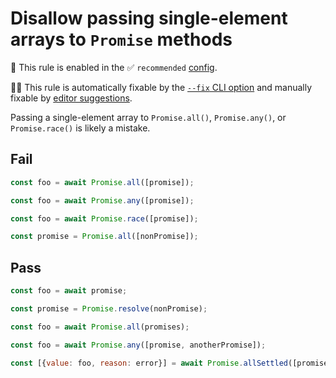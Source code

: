 # Disallow passing single-element arrays to `Promise` methods

💼 This rule is enabled in the ✅ `recommended` [config](https://github.com/sindresorhus/eslint-plugin-unicorn#recommended-config).

🔧💡 This rule is automatically fixable by the [`--fix` CLI option](https://eslint.org/docs/latest/user-guide/command-line-interface#--fix) and manually fixable by [editor suggestions](https://eslint.org/docs/latest/use/core-concepts#rule-suggestions).

<!-- end auto-generated rule header -->
<!-- Do not manually modify this header. Run: `npm run fix:eslint-docs` -->

Passing a single-element array to `Promise.all()`, `Promise.any()`, or `Promise.race()` is likely a mistake.

## Fail

```js
const foo = await Promise.all([promise]);
```

```js
const foo = await Promise.any([promise]);
```

```js
const foo = await Promise.race([promise]);
```

```js
const promise = Promise.all([nonPromise]);
```

## Pass

```js
const foo = await promise;
```

```js
const promise = Promise.resolve(nonPromise);
```

```js
const foo = await Promise.all(promises);
```

```js
const foo = await Promise.any([promise, anotherPromise]);
```

```js
const [{value: foo, reason: error}] = await Promise.allSettled([promise]);
```
